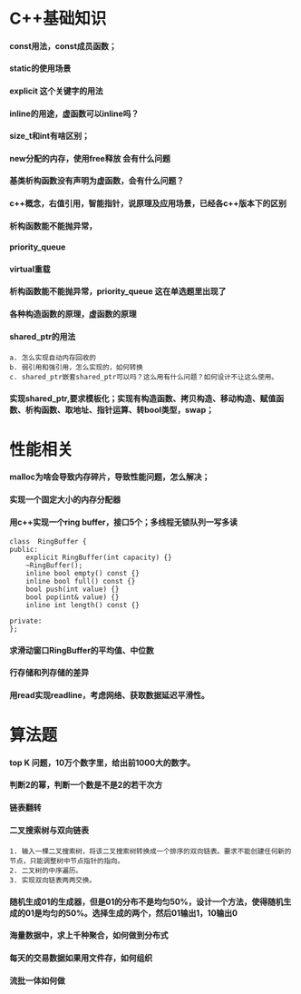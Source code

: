 # C++基础知识
#### const用法，const成员函数；
#### static的使用场景
#### explicit 这个关键字的用法
#### inline的用途，虚函数可以inline吗？
#### size_t和int有啥区别；
#### new分配的内存，使用free释放 会有什么问题
#### 基类析构函数没有声明为虚函数，会有什么问题？
#### c++概念，右值引用，智能指针，说原理及应用场景，已经各c++版本下的区别
#### 析构函数能不能抛异常，
#### priority_queue
#### virtual重载
#### 析构函数能不能抛异常，priority_queue 这在单选题里出现了
#### 各种构造函数的原理，虚函数的原理
#### shared_ptr的用法
```
a. 怎么实现自动内存回收的
b. 弱引用和强引用，怎么实现的，如何转换
c. shared_ptr嵌套shared_ptr可以吗？这么用有什么问题？如何设计不让这么使用。
```
#### 实现shared_ptr,要求模板化；实现有构造函数、拷贝构造、移动构造、赋值函数、析构函数、取地址、指针运算、转bool类型，swap；


# 性能相关
#### malloc为啥会导致内存碎片，导致性能问题，怎么解决；
#### 实现一个固定大小的内存分配器
#### 用c++实现一个ring buffer，接口5个；多线程无锁队列一写多读
```
class  RingBuffer {
public:
    explicit RingBuffer(int capacity) {}
    ~RingBuffer();
    inline bool empty() const {}
    inline bool full() const {}
    bool push(int value) {}
    bool pop(int& value) {}
    inline int length() const {}

private:
};
```
#### 求滑动窗口RingBuffer的平均值、中位数
#### 行存储和列存储的差异
#### 用read实现readline，考虑网络、获取数据延迟平滑性。


# 算法题
#### top K 问题，10万个数字里，给出前1000大的数字。
#### 判断2的幂，判断一个数是不是2的若干次方
#### 链表翻转
#### 二叉搜索树与双向链表
```
1. 输入一棵二叉搜索树，将该二叉搜索树转换成一个排序的双向链表。要求不能创建任何新的节点，只能调整树中节点指针的指向。
2. 二叉树的中序遍历。
3. 实现双向链表两两交换。
```
#### 随机生成01的生成器，但是01的分布不是均匀50%，设计一个方法，使得随机生成的01是均匀的50%。选择生成的两个，然后01输出1，10输出0

#### 海量数据中，求上千种聚合，如何做到分布式
#### 每天的交易数据如果用文件存，如何组织
#### 流批一体如何做
